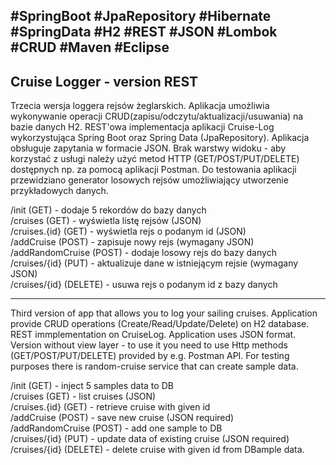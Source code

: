 #SpringBoot #JpaRepository #Hibernate #SpringData #H2 #REST #JSON #Lombok #CRUD #Maven #Eclipse
----
Cruise Logger - version REST
---
Trzecia wersja loggera rejsów żeglarskich. Aplikacja umożliwia wykonywanie operacji CRUD(zapisu/odczytu/aktualizacji/usuwania) na bazie danych H2. REST'owa implementacja aplikacji Cruise-Log wykorzystująca Spring Boot oraz Spring Data (JpaRepository). Aplikacja obsługuje zapytania w formacie JSON. Brak warstwy widoku - aby korzystać z usługi należy użyć metod HTTP (GET/POST/PUT/DELETE) dostępnych np. za pomocą aplikacji Postman. Do testowania aplikacji przewidziano generator losowych rejsów umożliwiający utworzenie przykładowych danych.

/init (GET) - dodaje 5 rekordów do bazy danych <br>
/cruises (GET) - wyświetla listę rejsów (JSON)<br>
/cruises.{id} (GET) - wyświetla rejs o podanym id (JSON)<br>
/addCruise (POST) - zapisuje nowy rejs (wymagany JSON)<br>
/addRandomCruise (POST) - dodaje losowy rejs do bazy danych<br>
/cruises/{id} (PUT) - aktualizuje dane w istniejącym rejsie (wymagany JSON)<br>
/cruises/{id} (DELETE) - usuwa rejs o podanym id z bazy danych

----------

Third version of app that allows you to log your sailing cruises. Application provide CRUD operations (Create/Read/Update/Delete) on H2 database.
REST immplementation on CruiseLog. Application uses JSON format. Version without view layer - to use it you need to use Http methods (GET/POST/PUT/DELETE) provided by e.g. Postman API. 
For testing purposes there is random-cruise service that can create sample data.

/init (GET) - inject 5 samples data to DB<br>
/cruises (GET) - list cruises (JSON)<br>
/cruises.{id} (GET) - retrieve cruise with given id<br>
/addCruise (POST) - save new cruise (JSON required)<br>
/addRandomCruise (POST) - add one sample to DB<br>
/cruises/{id} (PUT) - update data of existing cruise (JSON required)<br>
/cruises/{id} (DELETE) - delete cruise with given id from DBample data.
